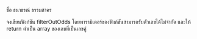 ชื่อ ธนาธรณ์ ธรรมสาคร 

จงเขียนฟังก์ชัน filterOutOdds โดยพารามิเตอร์ของฟังก์ชันสามารถรับตัวเลขได้ไม่จำกัด และให้ return ค่าเป็น array ของเลขที่เป็นเลขคู่